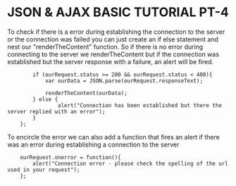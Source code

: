 # JSON & AJAX BASIC TUTORIAL PT-4

To check if there is a error during establishing the connection to the server or the connection was failed
you can just create an if else statement and nest our "renderTheContent" function. So if there is no error
during connecting to the server we renderTheContent but if the connection was established but the server
response with a failure, an alert will be fired. 

```
        if (ourRequest.status >= 200 && ourRequest.status < 400){
            var ourData = JSON.parse(ourRequest.responseText);

            renderTheContent(ourData);
        } else {
                alert("Connection has been established but there the server replied with an error");
        }
    };
```
To encircle the error we can also add a function that fires an alert if there was an error during establishing a
connection to the server

```
    ourRequest.onerror = function(){
        alert("Connection error - please check the spelling of the url used in your request");
    };
```